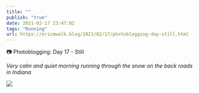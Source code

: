 ```yaml
---
title: ""
publish: "true"
date: 2021-02-17 23:47:02
tags: "Running"
url: https://ericmwalk.blog/2021/02/17/photoblogging-day-still.html
---
```


📷 Photoblogging: Day 17 - Still

*Very calm and quiet morning running through the snow on the back roads in Indiana*


![](https://ericmwalk.blog/uploads/2021/03d9325c84.jpg)